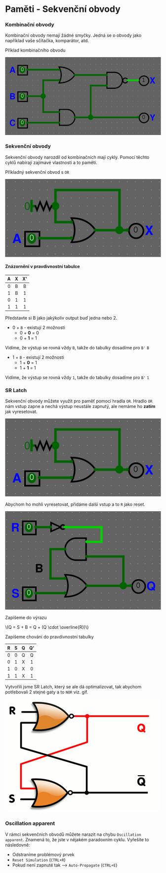 # Paměti - Sekvenční obvody

### Kombinační obvody

Kombinační obvody nemají žádné smyčky. Jedná se o obvody jako například vaše sčítačka, komparátor, atd.

Příklad kombinačního obvodu

<img src="https://raw.githubusercontent.com/jaywor1/aps/main/obrazky/kombinacni-1.png">

### Sekvenční obvody

Sekvenční obvody narozdíl od kombinačních mají cykly. Pomocí těchto cyklů nabírají zajímavé vlastnosti a to paměti.

Příkladný sekvenční obvod s `OR`

<img src="https://raw.githubusercontent.com/jaywor1/aps/main/obrazky/sekvencni-1.png">

#### Znázornění v pravdivnostní tabulce

| A | X | X' |
|:-:|:-:|:--:|
| 0 | B | B |
| 1 | B | 1 |
| 0 | 1 | 1 |
| 1 | 1 | 1 |

Představte si B jako jakýkoliv output buď jedna nebo 2.
- 0 + `B` - existují 2 možnosti
    - 0 + **0** = 0
    - 0 + **1** = 1

Vidíme, že výstup se rovná vždy `B`, takže do tabulky dosadíme pro `B'` `B`

- 1 + `B` - existují 2 možnosti
    - 1 + **0** = 1
    - 1 + **1** = 1

Vidíme, že výstup se rovná vždy `1`, takže do tabulky dosadíme pro `B'` `1`


### SR Latch

Sekvenční obvody můžete využít pro paměť pomocí hradla `OR`. Hradlo `OR` nám vstup zapne a nechá výstup neustále zapnutý, ale nemáme ho **zatím** jak vyresetovat.

<img src="https://raw.githubusercontent.com/jaywor1/aps/main/obrazky/sekvencni-1.png">

Abychom ho mohli vyresetovat, přidáme další vstup a to `R` jako reset.

<img src="https://raw.githubusercontent.com/jaywor1/aps/main/obrazky/rookie-sr-latch.png">

Zapíšeme do výrazu

\\(Q = S + B = Q + (Q \cdot \overline{R})\\)

Zapíšeme chování do pravdivnostní tabulky

| R | S | Q | Q' |
|:-:|:-:|:-:|:--:|
| 0 | 0 | Q | Q |
| 0 | 1 | X | 1 |
| 1 | 0 | X | 0 |
| 1 | 1 | X | 1 |

Vytvořili jsme SR Latch, který se ale dá optimalizovat, tak abychom potřebovali 2 stejné gaty a to `NOR` viz. gif.

<img src="https://raw.githubusercontent.com/jaywor1/aps/main/obrazky/sr-latch-gif.gif">

### Oscillation apparent

V rámci sekvenčních obvodů můžete narazit na chybu `Oscillation apparent`. Znamená to, že jste v nějakém paradoxním cyklu. Vyřešíte to následovně:
- Odstraníme problémový prvek
- `Reset Simulation` (`CTRL+R`)
- Pokud není zapnuté tak --> `Auto-Propagate` (`CTRL+E`) 